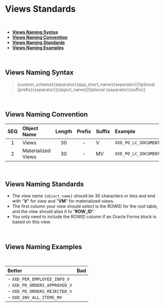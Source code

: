 # Views Standards

<br>

- <a href="#views-naming-syntax">**Views Naming Syntax**</a>
- <a href="#views-naming-convention">**Views Naming Convention**</a>
- <a href="#views-naming-standards">**Views Naming Standards**</a>
- <a href="#views-naming-examples">**Views Naming Examples**</a>



<br>

## Views Naming Syntax

> {custom_schema}{separator}{app_short_name}{separator}[Optional {prefix}{separator}]{object_name}[Optional {separator}{suffix}]


<br>

## Views Naming Convention

 | SEQ  | Object Name            | Length | Prefix | Suffix | Example |
 | :-:  | :----                  | :-:    | :---:  | :---   | :----   |
 | 1    | Views                  | 30     |   -    |   V    | `XXD_PO_LC_DOCUMENTS_V` |
 | 2    | Materialized Views     | 30     |   -    |   MV   | `XXD_PO_LC_DOCUMENTS_MV` |
  
<br>

## Views Naming Standards
- The view name `{object_name}` should be 30 characters or less and end with "**V**" for view and "**VM**" for materialized views.
- The first column your view should select is the ROWID for the root table, and the view should alias it to "**ROW_ID**".
- You only need to include the ROWID column if an Oracle Forms block is based on this view.

<br>

## Views Naming Examples

<br>

 | Better   | Bad        |
 | :---  | :---        |
 | - `XXD_PER_EMPLOYEE_INFO_V` <br>  - `XXD_PO_ORDERS_APPROVED_V` <br>  - `XXD_PO_ORDERS_REJECTED_V` <br>  - `XXD_INV_ALL_ITEMS_MV` |     |

<br>

<br>

